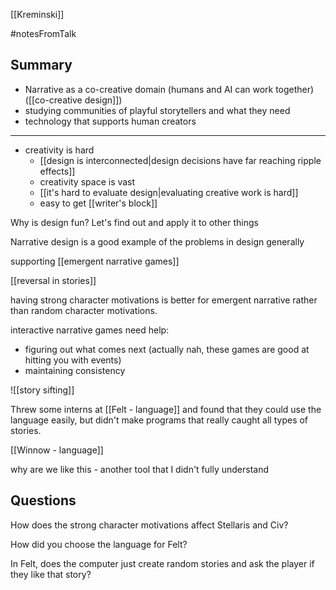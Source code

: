 [[Kreminski]]

#notesFromTalk

Summary
-------

 - Narrative as a co-creative domain (humans and AI can work together) ([[co-creative design]])
 - studying communities of playful storytellers and what they need
 - technology that supports human creators

------

 - creativity is hard
   - [[design is interconnected|design decisions have far reaching ripple effects]]
   - creativity space is vast
   - [[it's hard to evaluate design|evaluating creative work is hard]]
   - easy to get [[writer's block]]

Why is design fun? Let's find out and apply it to other things

Narrative design is a good example of the problems in design generally

supporting [[emergent narrative games]]

[[reversal in stories]]

having strong character motivations is better for emergent narrative rather than random character motivations.

interactive narrative games need help:

 - figuring out what comes next (actually nah, these games are good at hitting you with events)
 - maintaining consistency

![[story sifting]]

Threw some interns at [[Felt - language]] and found that they could use the language easily, but didn't make programs that really caught all types of stories.

[[Winnow - language]]

why are we like this - another tool that I didn't fully understand

Questions
---------

How does the strong character motivations affect Stellaris and Civ?

How did you choose the language for Felt?

In Felt, does the computer just create random stories and ask the player if they like that story?
